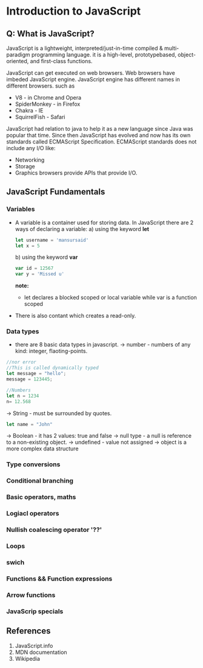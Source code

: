 # Introduction to JavaScript

## Q: What is JavaScript?

JavaScript is a lightweight, interpreted/just-in-time compiled & multi-paradigm programming language. it is a high-level, prototypebased, object-oriented, and first-class functions.

JavaScript can get executed on web browsers. Web browsers have imbeded JavaScript engine. JavaScript engine has different names in different browsers. such as
- V8 - in Chrome and Opera
- SpiderMonkey - in Firefox
- Chakra - IE
- SquirrelFish - Safari

JavaScript had relation to java to help it as a new language since Java was popular that time. Since then JavaScript has evolved and now has its own standards called ECMAScript Specification. ECMAScript standards does not include any I/O like:
- Networking
- Storage
- Graphics
browsers provide APIs that provide I/O.

## JavaScript Fundamentals

### Variables 
- A variable is a container used for storing data. In JavaScript there are 2 ways of declaring a variable:
  a) using the keyword **let**
   ```javascript
   let username = 'mansursaid'
   let x = 5
   ```
  b) using the keyword **var**
   ```javascript
   var id = 12567
   var y = 'Missed u'
   ```
   **note:**
   - let declares a blocked scoped or local variable while var is a function scoped

- There is also contant which creates a read-only.
### Data types
- there are 8 basic data types in javascript.
 -> number - numbers of any kind: integer, flaoting-points.
 ```JavaScript
 //nor error
 //This is called dynamically typed
 let message = "hello";
 message = 123445;
 
 //Numbers
 let n = 1234
 n= 12.568
 ```
 -> String - must be surrounded by quotes.
 ```JavaScript
 let name = "John"
 ``` 
 -> Boolean - it has 2 values: true and false
 -> null type - a null is reference to a non-existing object.
 -> undefined - value not assigned
 -> object is a more complex data structure
### Type conversions
### Conditional branching
### Basic operators, maths
### Logiacl operators
### Nullish coalescing operator '??'
### Loops
### swich 
### Functions && Function expressions
### Arrow functions
### JavaScrip specials




## References
1. JavaScript.info
2. MDN documentation
3. Wikipedia
